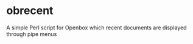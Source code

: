 # obrecent
A simple Perl script for Openbox which recent documents are displayed through pipe menus
